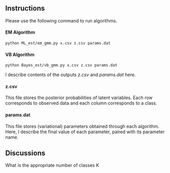 ## Instructions

Please use the following command to run algorithms.

#### EM Algorithm

`python ML_est/em_gmm.py x.csv z.csv params.dat`

#### VB Algorithm

`python Bayes_est/vb_gmm.py x.csv z.csv params.dat`

I describe contents of the outputs *z.csv* and *params.dat* here.

#### z.csv

This file stores the posterior probabilities of latent variables.
Each row corresponds to observed data and each column corresponds to a class.

#### params.dat

This file stores (variational) parameters obtained through each algorithm.
Here, I describe the final value of each parameter, paired with its parameter name.

## Discussions

What is the appropriate number of classes K 

